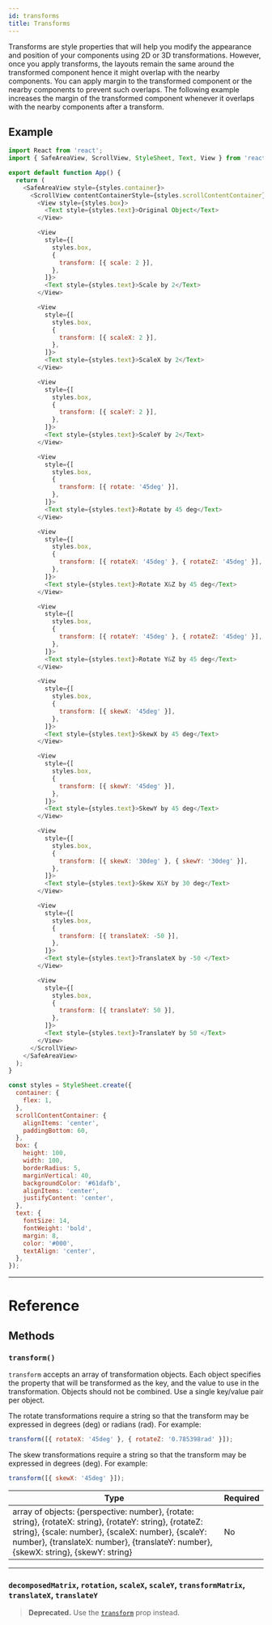 ```yaml
---
id: transforms
title: Transforms
---
```


Transforms are style properties that will help you modify the appearance and position of your components using 2D or 3D transformations. However, once you apply transforms, the layouts remain the same around the transformed component hence it might overlap with the nearby components. You can apply margin to the transformed component or the nearby components to prevent such overlaps. The following example increases the margin of the transformed component whenever it overlaps with the nearby components after a transform.

## Example

```js
import React from 'react';
import { SafeAreaView, ScrollView, StyleSheet, Text, View } from 'react-native';

export default function App() {
  return (
    <SafeAreaView style={styles.container}>
      <ScrollView contentContainerStyle={styles.scrollContentContainer}>
        <View style={styles.box}>
          <Text style={styles.text}>Original Object</Text>
        </View>

        <View
          style={[
            styles.box,
            {
              transform: [{ scale: 2 }],
            },
          ]}>
          <Text style={styles.text}>Scale by 2</Text>
        </View>

        <View
          style={[
            styles.box,
            {
              transform: [{ scaleX: 2 }],
            },
          ]}>
          <Text style={styles.text}>ScaleX by 2</Text>
        </View>

        <View
          style={[
            styles.box,
            {
              transform: [{ scaleY: 2 }],
            },
          ]}>
          <Text style={styles.text}>ScaleY by 2</Text>
        </View>

        <View
          style={[
            styles.box,
            {
              transform: [{ rotate: '45deg' }],
            },
          ]}>
          <Text style={styles.text}>Rotate by 45 deg</Text>
        </View>

        <View
          style={[
            styles.box,
            {
              transform: [{ rotateX: '45deg' }, { rotateZ: '45deg' }],
            },
          ]}>
          <Text style={styles.text}>Rotate X&Z by 45 deg</Text>
        </View>

        <View
          style={[
            styles.box,
            {
              transform: [{ rotateY: '45deg' }, { rotateZ: '45deg' }],
            },
          ]}>
          <Text style={styles.text}>Rotate Y&Z by 45 deg</Text>
        </View>

        <View
          style={[
            styles.box,
            {
              transform: [{ skewX: '45deg' }],
            },
          ]}>
          <Text style={styles.text}>SkewX by 45 deg</Text>
        </View>

        <View
          style={[
            styles.box,
            {
              transform: [{ skewY: '45deg' }],
            },
          ]}>
          <Text style={styles.text}>SkewY by 45 deg</Text>
        </View>

        <View
          style={[
            styles.box,
            {
              transform: [{ skewX: '30deg' }, { skewY: '30deg' }],
            },
          ]}>
          <Text style={styles.text}>Skew X&Y by 30 deg</Text>
        </View>

        <View
          style={[
            styles.box,
            {
              transform: [{ translateX: -50 }],
            },
          ]}>
          <Text style={styles.text}>TranslateX by -50 </Text>
        </View>

        <View
          style={[
            styles.box,
            {
              transform: [{ translateY: 50 }],
            },
          ]}>
          <Text style={styles.text}>TranslateY by 50 </Text>
        </View>
      </ScrollView>
    </SafeAreaView>
  );
}

const styles = StyleSheet.create({
  container: {
    flex: 1,
  },
  scrollContentContainer: {
    alignItems: 'center',
    paddingBottom: 60,
  },
  box: {
    height: 100,
    width: 100,
    borderRadius: 5,
    marginVertical: 40,
    backgroundColor: '#61dafb',
    alignItems: 'center',
    justifyContent: 'center',
  },
  text: {
    fontSize: 14,
    fontWeight: 'bold',
    margin: 8,
    color: '#000',
    textAlign: 'center',
  },
});
```

---

# Reference

## Methods

### `transform()`

`transform` accepts an array of transformation objects. Each object specifies the property that will be transformed as the key, and the value to use in the transformation. Objects should not be combined. Use a single key/value pair per object.

The rotate transformations require a string so that the transform may be expressed in degrees (deg) or radians (rad). For example:

```js
transform([{ rotateX: '45deg' }, { rotateZ: '0.785398rad' }]);
```

The skew transformations require a string so that the transform may be expressed in degrees (deg). For example:

```js
transform([{ skewX: '45deg' }]);
```

| Type                                                                                                                                                                                                                                                  | Required |
| ----------------------------------------------------------------------------------------------------------------------------------------------------------------------------------------------------------------------------------------------------- | -------- |
| array of objects: {perspective: number}, {rotate: string}, {rotateX: string}, {rotateY: string}, {rotateZ: string}, {scale: number}, {scaleX: number}, {scaleY: number}, {translateX: number}, {translateY: number}, {skewX: string}, {skewY: string} | No       |

---

### `decomposedMatrix`, `rotation`, `scaleX`, `scaleY`, `transformMatrix`, `translateX`, `translateY`

> **Deprecated.** Use the [`transform`](../transforms/#transform) prop instead.
